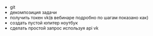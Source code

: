 * git
* декомпозиция задачи
 * получить токен vk(в вебинаре подробно по шагам показано как)
 * создать пустой юпитер ноутбук
 * сделать простой запрос используя api vk
